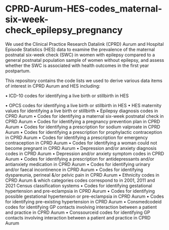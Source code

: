 # CPRD-Aurum-HES-codes_maternal-six-week-check_epilepsy_pregnancy

We used the Clinical Practice Research Datalink (CPRD) Aurum and Hospital Episode Statistics (HES) data to examine the prevalence of the maternal postnatal six-week check (SWC) in women with epilepsy compared to a general postnatal population sample of women without epilepsy, and assess whether the SWC is associated with health outcomes in the first year postpartum.

This repository contains the code lists we used to derive various data items of interest in CPRD Aurum and HES including:

•	ICD-10 codes for identifying a live birth or stillbirth in HES

•	OPCS codes for identifying a live birth or stillbirth in HES
•	HES maternity values for identifying a live birth or stillbirth
•	Epilepsy diagnosis codes in CPRD Aurum
•	Codes for identifying a maternal six-week postnatal check in CPRD Aurum
•	Codes for identifying a pregnancy prevention plan in CPRD Aurum
•	Codes for identifying a prescription for sodium valproate in CPRD Aurum
•	Codes for identifying a prescription for prophylactic contraception in CPRD Aurum
•	Codes for identifying a prescription for emergency contraception in CPRD Aurum
•	Codes for identifying a woman could not become pregnant in CPRD Aurum
•	Depression and/or anxiety diagnosis codes in CPRD Aurum
•	Depression and/or anxiety symptom codes in CPRD Aurum
•	Codes for identifying a prescription for antidepressants and/or antianxiety medication in CPRD Aurum
•	Codes for identifying urinary and/or faecal incontinence in CPRD Aurum
•	Codes for identifying  dyspareunia, perineal &/or pelvic pain in CPRD Aurum
•	Ethnicity codes in CPRD Aurum & which categories codes correspond to in 2001, 2011 and 2021 Census classification systems
•	Codes for identifying gestational hypertension and pre-eclampsia in CPRD Aurum
•	Codes for identifying possible gestational hypertension or pre-eclampsia in CPRD Aurum
•	Codes for identifying pre-existing hypertension in CPRD Aurum
•	Consmedcodeid codes for identifying GP contacts involving interaction between a patient and practice in CPRD Aurum
•	Conssourceid codes for identifying GP contacts involving interaction between a patient and practice in CPRD Aurum
